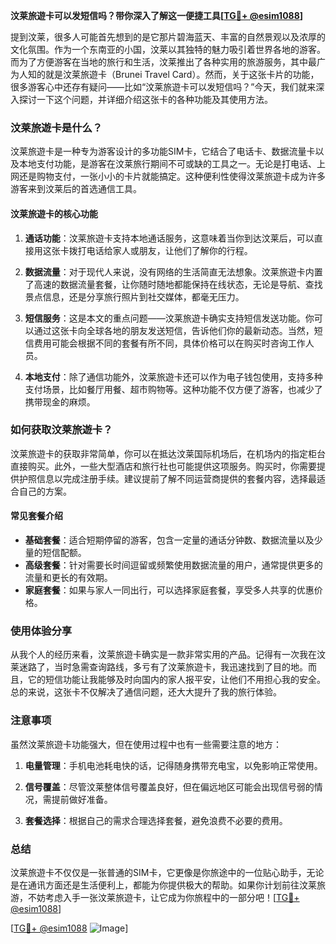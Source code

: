**汶莱旅遊卡可以发短信吗？带你深入了解这一便捷工具[[TG💪+ @esim1088](https://t.me/s/esim1088)]**

提到汶莱，很多人可能首先想到的是它那片碧海蓝天、丰富的自然景观以及浓厚的文化氛围。作为一个东南亚的小国，汶莱以其独特的魅力吸引着世界各地的游客。而为了方便游客在当地的旅行和生活，汶莱推出了各种实用的旅游服务，其中最广为人知的就是汶莱旅遊卡（Brunei Travel Card）。然而，关于这张卡片的功能，很多游客心中还存有疑问——比如“汶莱旅遊卡可以发短信吗？”今天，我们就来深入探讨一下这个问题，并详细介绍这张卡的各种功能及其使用方法。

### 汶莱旅遊卡是什么？

汶莱旅遊卡是一种专为游客设计的多功能SIM卡，它结合了电话卡、数据流量卡以及本地支付功能，是游客在汶莱旅行期间不可或缺的工具之一。无论是打电话、上网还是购物支付，一张小小的卡片就能搞定。这种便利性使得汶莱旅遊卡成为许多游客来到汶莱后的首选通信工具。

#### 汶莱旅遊卡的核心功能

1. **通话功能**：汶莱旅遊卡支持本地通话服务，这意味着当你到达汶莱后，可以直接用这张卡拨打电话给家人或朋友，让他们了解你的行程。
   
2. **数据流量**：对于现代人来说，没有网络的生活简直无法想象。汶莱旅遊卡内置了高速的数据流量套餐，让你随时随地都能保持在线状态，无论是导航、查找景点信息，还是分享旅行照片到社交媒体，都毫无压力。

3. **短信服务**：这是本文的重点问题——汶莱旅遊卡确实支持短信发送功能。你可以通过这张卡向全球各地的朋友发送短信，告诉他们你的最新动态。当然，短信费用可能会根据不同的套餐有所不同，具体价格可以在购买时咨询工作人员。

4. **本地支付**：除了通信功能外，汶莱旅遊卡还可以作为电子钱包使用，支持多种支付场景，比如餐厅用餐、超市购物等。这种功能不仅方便了游客，也减少了携带现金的麻烦。

### 如何获取汶莱旅遊卡？

汶莱旅遊卡的获取非常简单，你可以在抵达汶莱国际机场后，在机场内的指定柜台直接购买。此外，一些大型酒店和旅行社也可能提供这项服务。购买时，你需要提供护照信息以完成注册手续。建议提前了解不同运营商提供的套餐内容，选择最适合自己的方案。

#### 常见套餐介绍

- **基础套餐**：适合短期停留的游客，包含一定量的通话分钟数、数据流量以及少量的短信配额。
- **高级套餐**：针对需要长时间逗留或频繁使用数据流量的用户，通常提供更多的流量和更长的有效期。
- **家庭套餐**：如果与家人一同出行，可以选择家庭套餐，享受多人共享的优惠价格。

### 使用体验分享

从我个人的经历来看，汶莱旅遊卡确实是一款非常实用的产品。记得有一次我在汶莱迷路了，当时急需查询路线，多亏有了汶莱旅遊卡，我迅速找到了目的地。而且，它的短信功能让我能够及时向国内的家人报平安，让他们不用担心我的安全。总的来说，这张卡不仅解决了通信问题，还大大提升了我的旅行体验。

### 注意事项

虽然汶莱旅遊卡功能强大，但在使用过程中也有一些需要注意的地方：

1. **电量管理**：手机电池耗电快的话，记得随身携带充电宝，以免影响正常使用。
   
2. **信号覆盖**：尽管汶莱整体信号覆盖良好，但在偏远地区可能会出现信号弱的情况，需提前做好准备。
   
3. **套餐选择**：根据自己的需求合理选择套餐，避免浪费不必要的费用。

### 总结

汶莱旅遊卡不仅仅是一张普通的SIM卡，它更像是你旅途中的一位贴心助手，无论是在通讯方面还是生活便利上，都能为你提供极大的帮助。如果你计划前往汶莱旅游，不妨考虑入手一张汶莱旅遊卡，让它成为你旅程中的一部分吧！[[TG💪+ @esim1088](https://t.me/s/esim1088)]

[[TG💪+ @esim1088](https://t.me/s/esim1088) ![Image](https://i.postimg.cc/4NQfJmqS/Snipaste-2025-05-13-00-14-12.png)]